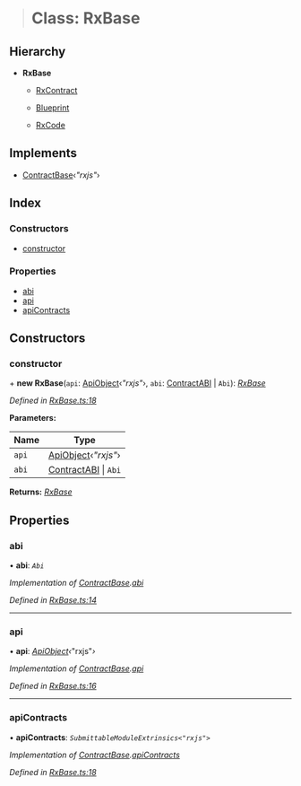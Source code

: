 > # Class: RxBase

## Hierarchy

* **RxBase**

  * [RxContract](_rxcontract_.rxcontract.md)

  * [Blueprint](_rxblueprint_.blueprint.md)

  * [RxCode](_rxcode_.rxcode.md)

## Implements

* [ContractBase](../interfaces/_types_.contractbase.md)‹*"rxjs"*›

## Index

### Constructors

* [constructor](_rxbase_.rxbase.md#constructor)

### Properties

* [abi](_rxbase_.rxbase.md#abi)
* [api](_rxbase_.rxbase.md#api)
* [apiContracts](_rxbase_.rxbase.md#apicontracts)

## Constructors

###  constructor

\+ **new RxBase**(`api`: [ApiObject](../modules/_types_.md#apiobject)‹*"rxjs"*›, `abi`: [ContractABI](../interfaces/_types_.contractabi.md) | `Abi`): *[RxBase](_rxbase_.rxbase.md)*

*Defined in [RxBase.ts:18](https://github.com/polkadot-js/api/blob/50a2314/packages/api-contract/src/RxBase.ts#L18)*

**Parameters:**

Name | Type |
------ | ------ |
`api` | [ApiObject](../modules/_types_.md#apiobject)‹*"rxjs"*› |
`abi` | [ContractABI](../interfaces/_types_.contractabi.md) \| `Abi` |

**Returns:** *[RxBase](_rxbase_.rxbase.md)*

## Properties

###  abi

• **abi**: *`Abi`*

*Implementation of [ContractBase](../interfaces/_types_.contractbase.md).[abi](../interfaces/_types_.contractbase.md#abi)*

*Defined in [RxBase.ts:14](https://github.com/polkadot-js/api/blob/50a2314/packages/api-contract/src/RxBase.ts#L14)*

___

###  api

• **api**: *[ApiObject](../modules/_types_.md#apiobject)‹*"rxjs"*›*

*Implementation of [ContractBase](../interfaces/_types_.contractbase.md).[api](../interfaces/_types_.contractbase.md#api)*

*Defined in [RxBase.ts:16](https://github.com/polkadot-js/api/blob/50a2314/packages/api-contract/src/RxBase.ts#L16)*

___

###  apiContracts

• **apiContracts**: *`SubmittableModuleExtrinsics<"rxjs">`*

*Implementation of [ContractBase](../interfaces/_types_.contractbase.md).[apiContracts](../interfaces/_types_.contractbase.md#apicontracts)*

*Defined in [RxBase.ts:18](https://github.com/polkadot-js/api/blob/50a2314/packages/api-contract/src/RxBase.ts#L18)*
